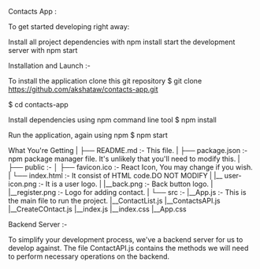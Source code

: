 Contacts App :

To get started developing right away:

Install all project dependencies with
        npm install
start the development server with 
        npm start

Installation and Launch :-

   To install the application clone this git repository
  $ git clone https://github.com/akshataw/contacts-app.git 
   
  $ cd contacts-app

Install dependencies using npm command line tool
  $ npm install

Run the application, again using npm
  $ npm start


What You're Getting
|
├── README.md :- This file.
|
├── package.json :- npm package manager file. It's unlikely that you'll need to modify this.
|
├── public :-
│   ├── favicon.ico :- React Icon, You may change if you wish.
|   └── index.html :- It consist of HTML code.DO NOT MODIFY
|   |__ user-icon.png :- It is a user logo.
|   |__back.png :- Back button logo.
|   |__register.png :- Logo for adding contact.
|
└── src :-
    |__App.js :- This is the main file to run the project.
    |__ContactList.js 
    |__ContactsAPI.js
    |__CreateCOntact.js
    |__index.js
    |__index.css
    |__App.css

   Backend Server :-

   To simplify your development process, we've a backend server for us to develop against. The file ContactAPI.js contains the methods we will need to perform necessary operations on the backend.

 
   
   
